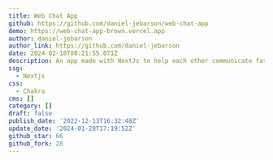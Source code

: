 ```yaml
---
title: Web Chat App
github: https://github.com/daniel-jebarson/web-chat-app
demo: https://web-chat-app-brown.vercel.app
author: daniel-jebarson
author_link: https://github.com/daniel-jebarson
date: 2024-02-18T08:21:55.071Z
description: An app made with NextJs to help each other communicate fastly and securely
ssg:
  - Nextjs
css:
  - Chakra
cms: []
category: []
draft: false
publish_date: '2022-12-13T16:32:48Z'
update_date: '2024-01-28T17:19:52Z'
github_star: 66
github_fork: 28
---
```


